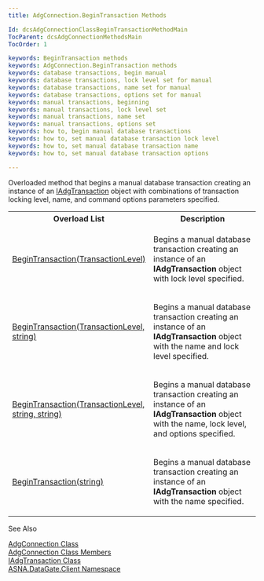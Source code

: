 ```yaml
---
title: AdgConnection.BeginTransaction Methods

Id: dcsAdgConnectionClassBeginTransactionMethodMain
TocParent: dcsAdgConnectionMethodsMain
TocOrder: 1

keywords: BeginTransaction methods
keywords: AdgConnection.BeginTransaction methods
keywords: database transactions, begin manual
keywords: database transactions, lock level set for manual
keywords: database transactions, name set for manual
keywords: database transactions, options set for manual
keywords: manual transactions, beginning
keywords: manual transactions, lock level set
keywords: manual transactions, name set
keywords: manual transactions, options set
keywords: how to, begin manual database transactions
keywords: how to, set manual database transaction lock level
keywords: how to, set manual database transaction name
keywords: how to, set manual database transaction options

---
```


Overloaded method that begins a manual database transaction creating an instance of an [IAdgTransaction](iadg-transaction-class.html) object with combinations of transaction locking level, name, and command options parameters specified.
<br />

<table class="dtTABLE" id="Table5" style="border-spacing: 0px; x-cell-content-align: Top" cellspacing="0" x-use-null-cells="x-use-null-cells">
          <colgroup span="1">
            <col span="1" style="WIDTH: 30%" />
            <col span="1" style="WIDTH: 50%" />
          </colgroup>
          <tr>
            <th colspan="1" rowspan="1">
							Overload List
						</th>
            <th colspan="1" rowspan="1">
							Description
						</th>
          </tr>
          <tr>
            <td colspan="1" rowspan="1">

[BeginTransaction(TransactionLevel)](adg-connection-class-begin-transaction-method1.html) 
</td>
            <td colspan="1" rowspan="1">

Begins a manual database transaction creating an instance of an **IAdgTransaction** object with lock level specified.
</td>
          </tr>
          <tr>
            <td colspan="1" rowspan="1">

[BeginTransaction(TransactionLevel, string)](adg-connection-class-begin-transaction-method2.html) 
</td>
            <td colspan="1" rowspan="1">

Begins a manual database transaction creating an instance of an **IAdgTransaction** object with the name and lock level specified.
</td>
          </tr>
          <tr>
            <td colspan="1" rowspan="1">

[BeginTransaction(TransactionLevel, string, string)](adg-connection-class-begin-transaction-method4.html) 
</td>
            <td colspan="1" rowspan="1">

Begins a manual database transaction creating an instance of an **IAdgTransaction** object with the name, lock level, and options specified.
</td>
          </tr>
          <tr>
            <td colspan="1" rowspan="1">

[BeginTransaction(string)](adg-connection-class-begin-transaction-method3.html) 
</td>
            <td colspan="1" rowspan="1">

Begins a manual database transaction creating an instance of an **IAdgTransaction** object with the name specified.
</td>
          </tr>
</table>

See Also

[AdgConnection Class](adg-connection-class.html) <br /> [AdgConnection Class Members](adg-connection-members.html) <br /> [IAdgTransaction Class](iadg-transaction-class.html) <br /> [ASNA.DataGate.Client Namespace](datagate-client-namespace.html) 
